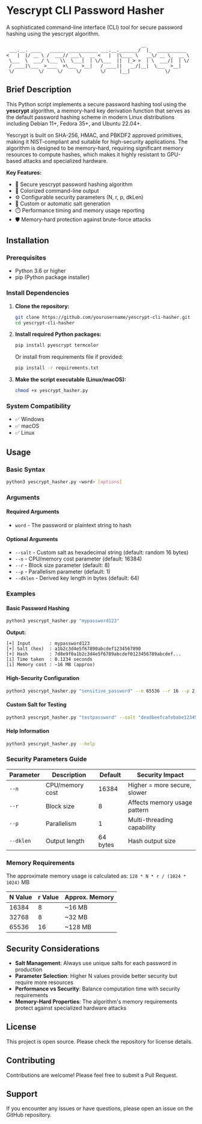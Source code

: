 
# Yescrypt CLI Password Hasher

A sophisticated command-line interface (CLI) tool for secure password hashing using the yescrypt algorithm.

```
                                                  __                
 ___.__. ____   ______ ___________ ___.__._______/  |_  ___________ 
<   |  |/ __ \ /  ___// ___\_  __ <   |  |\____ \   __\/ __ \_  __ \
 \___  \  ___/ \___ \\  \___|  | \/\___  ||  |_> >  | \  ___/|  | \/
 / ____|\___  >____  >\___  >__|   / ____||   __/|__|  \___  >__|   
 \/         \/     \/     \/       \/     |__|             \/       
```

## Brief Description

This Python script implements a secure password hashing tool using the **yescrypt** algorithm, a memory-hard key derivation function that serves as the default password hashing scheme in modern Linux distributions including Debian 11+, Fedora 35+, and Ubuntu 22.04+. 

Yescrypt is built on SHA-256, HMAC, and PBKDF2 approved primitives, making it NIST-compliant and suitable for high-security applications. The algorithm is designed to be memory-hard, requiring significant memory resources to compute hashes, which makes it highly resistant to GPU-based attacks and specialized hardware.

**Key Features:**
- 🔐 Secure yescrypt password hashing algorithm
- 🎨 Colorized command-line output
- ⚙️ Configurable security parameters (N, r, p, dkLen)
- 🧂 Custom or automatic salt generation
- ⏱️ Performance timing and memory usage reporting
- 🛡️ Memory-hard protection against brute-force attacks

## Installation

### Prerequisites
- Python 3.6 or higher
- pip (Python package installer)

### Install Dependencies

1. **Clone the repository:**
   ```bash
   git clone https://github.com/yourusername/yescrypt-cli-hasher.git
   cd yescrypt-cli-hasher
   ```

2. **Install required Python packages:**
   ```bash
   pip install pyescrypt termcolor
   ```

   Or install from requirements file if provided:
   ```bash
   pip install -r requirements.txt
   ```

3. **Make the script executable (Linux/macOS):**
   ```bash
   chmod +x yescrypt_hasher.py
   ```

### System Compatibility
- ✅ Windows
- ✅ macOS  
- ✅ Linux

## Usage

### Basic Syntax

```bash
python3 yescrypt_hasher.py <word> [options]
```

### Arguments

#### Required Arguments
- `word` - The password or plaintext string to hash

#### Optional Arguments
- `--salt` - Custom salt as hexadecimal string (default: random 16 bytes)
- `--n` - CPU/memory cost parameter (default: 16384)
- `--r` - Block size parameter (default: 8)
- `--p` - Parallelism parameter (default: 1)
- `--dklen` - Derived key length in bytes (default: 64)

### Examples

#### Basic Password Hashing
```bash
python3 yescrypt_hasher.py "mypassword123"
```

**Output:**
```
[+] Input       : mypassword123
[+] Salt (hex)  : a1b2c3d4e5f67890abcdef1234567890
[+] Hash        : 7d8e9f0a1b2c3d4e5f6789abcdef0123456789abcdef...
[i] Time taken  : 0.1234 seconds
[i] Memory cost : ~16 MB (approx)
```

#### High-Security Configuration
```bash
python3 yescrypt_hasher.py "sensitive_password" --n 65536 --r 16 --p 2 --dklen 128
```

#### Custom Salt for Testing
```bash
python3 yescrypt_hasher.py "testpassword" --salt "deadbeefcafebabe1234567890abcdef"
```

#### Help Information
```bash
python3 yescrypt_hasher.py --help
```

### Security Parameters Guide

| Parameter | Description | Default | Security Impact |
|-----------|-------------|---------|-----------------|
| `--n` | CPU/memory cost | 16384 | Higher = more secure, slower |
| `--r` | Block size | 8 | Affects memory usage pattern |
| `--p` | Parallelism | 1 | Multi-threading capability |
| `--dklen` | Output length | 64 bytes | Hash output size |

### Memory Requirements

The approximate memory usage is calculated as: `128 * N * r / (1024 * 1024)` MB

| N Value | r Value | Approx. Memory |
|---------|---------|----------------|
| 16384 | 8 | ~16 MB |
| 32768 | 8 | ~32 MB |
| 65536 | 16 | ~128 MB |

## Security Considerations

- **Salt Management**: Always use unique salts for each password in production
- **Parameter Selection**: Higher N values provide better security but require more resources
- **Performance vs Security**: Balance computation time with security requirements
- **Memory-Hard Properties**: The algorithm's memory requirements protect against specialized hardware attacks

## License

This project is open source. Please check the repository for license details.

## Contributing

Contributions are welcome! Please feel free to submit a Pull Request.

## Support

If you encounter any issues or have questions, please open an issue on the GitHub repository.